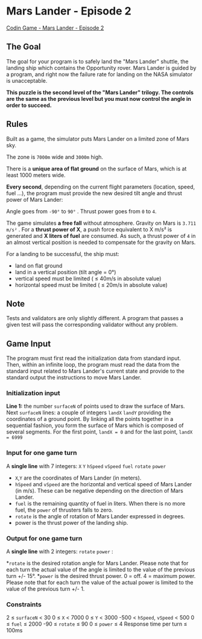 # Mars Lander - Episode 2

[Codin Game - Mars Lander - Episode 2](https://www.codingame.com/ide/puzzle/mars-lander-episode-1)

## The Goal

The goal for your program is to safely land the "Mars Lander" shuttle, the landing ship which contains the Opportunity rover. Mars Lander is guided by a program, and right now the failure rate for landing on the NASA simulator is unacceptable.

**This puzzle is the second level of the "Mars Lander" trilogy. The controls are the same as the previous level but you must now control the angle in order to succeed.**

## Rules

Built as a game, the simulator puts Mars Lander on a limited zone of Mars sky.

The zone is `7000m` wide and `3000m` high.

There is a **unique area of flat ground** on the surface of Mars, which is at least 1000 meters wide.

**Every second**, depending on the current flight parameters (location, speed, fuel ...), the program must provide the new desired tilt angle and thrust power of Mars Lander:

Angle goes from `-90°` to `90°` . Thrust power goes from `0` to `4`.

The game simulates **a free fall** without atmosphere. Gravity on Mars is `3.711 m/s²` . For a **thrust power of X**, a push force equivalent to X m/s² is generated and **X liters of fuel** are consumed. As such, a thrust power of `4` in an almost vertical position is needed to compensate for the gravity on Mars.

For a landing to be successful, the ship must:

* land on flat ground
* land in a vertical position (tilt angle = 0°)
* vertical speed must be limited ( ≤ 40m/s in absolute value)
* horizontal speed must be limited ( ≤ 20m/s in absolute value)

## Note

Tests and validators are only slightly different. A program that passes a given test will pass the corresponding validator without any problem.

## Game Input

The program must first read the initialization data from standard input. Then, within an infinite loop, the program must read the data from the standard input related to Mars Lander's current state and provide to the standard output the instructions to move Mars Lander.

### Initialization input

**Line 1:** the number `surfaceN` of points used to draw the surface of Mars.
Next `surfaceN` lines: a couple of integers `landX` `landY` providing the coordinates of a ground point. By linking all the points together in a sequential fashion, you form the surface of Mars which is composed of several segments. For the first point, `landX = 0` and for the last point, `landX = 6999`

### Input for one game turn

A **single line** with 7 integers: `X` `Y` `hSpeed` `vSpeed` `fuel` `rotate` `power`

* `X`,`Y` are the coordinates of Mars Lander (in meters).
* `hSpeed` and `vSpeed` are the horizontal and vertical speed of Mars Lander (in m/s). These can be negative depending on the direction of Mars Lander.
* `fuel` is the remaining quantity of fuel in liters. When there is no more fuel, the `power` of thrusters falls to zero.
* `rotate` is the angle of rotation of Mars Lander expressed in degrees.
* power is the thrust power of the landing ship.

### Output for one game turn

A **single line** with 2 integers: `rotate` `power` :

*`rotate` is the desired rotation angle for Mars Lander. Please note that for each turn the actual value of the angle is limited to the value of the previous turn +/- 15°.
*`power` is the desired thrust power. 0 = off. 4 = maximum power. Please note that for each turn the value of the actual power is limited to the value of the previous turn +/- 1.

### Constraints

2 ≤ `surfaceN` < 30
0 ≤ `X` < 7000
0 ≤ `Y` < 3000
-500 < `hSpeed`, `vSpeed` < 500
0 ≤ `fuel` ≤ 2000
-90 ≤ `rotate` ≤ 90
0 ≤ `power` ≤ 4
Response time per turn ≤ 100ms
